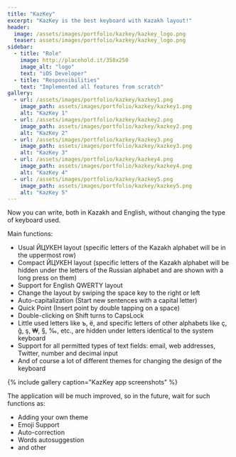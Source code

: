 ```yaml
---
title: "KazKey"
excerpt: "KazKey is the best keyboard with Kazakh layout!"
header:
  image: /assets/images/portfolio/kazkey/kazkey_logo.png
  teaser: assets/images/portfolio/kazkey/kazkey_logo.png
sidebar:
  - title: "Role"
    image: http://placehold.it/350x250
    image_alt: "logo"
    text: "iOS Developer"
  - title: "Responsibilities"
    text: "Implemented all features from scratch"
gallery:
  - url: /assets/images/portfolio/kazkey/kazkey1.png
    image_path: assets/images/portfolio/kazkey/kazkey1.png
    alt: "KazKey 1"
  - url: /assets/images/portfolio/kazkey/kazkey2.png
    image_path: assets/images/portfolio/kazkey/kazkey2.png
    alt: "KazKey 2"
  - url: /assets/images/portfolio/kazkey/kazkey3.png
    image_path: assets/images/portfolio/kazkey/kazkey3.png
    alt: "KazKey 3"
  - url: /assets/images/portfolio/kazkey/kazkey4.png
    image_path: assets/images/portfolio/kazkey/kazkey4.png
    alt: "KazKey 4"
  - url: /assets/images/portfolio/kazkey/kazkey5.png
    image_path: assets/images/portfolio/kazkey/kazkey5.png
    alt: "KazKey 5"
---
```


Now you can write, both in Kazakh and English, without changing the type of keyboard used.

Main functions:
- Usual ЙЦУКЕН layout (specific letters of the Kazakh alphabet will be in the uppermost row)
- Compact ЙЦУКЕН layout (specific letters of the Kazakh alphabet will be hidden under the letters of the Russian alphabet and are shown with a long press on them)
- Support for English QWERTY layout
- Change the layout by swiping the space key to the right or left
- Auto-capitalization (Start new sentences with a capital letter)
- Quick Point (Insert point by double tapping on a space)
- Double-clicking on Shift turns to CapsLock
- Little used letters like ъ, ё, and specific letters of other alphabets like ç, ğ, ş, ₩, §, ‰, etc., are hidden under letters identical to the system keyboard
- Support for all permitted types of text fields: email, web addresses, Twitter, number and decimal input
- And of course a lot of different themes for changing the design of the keyboard

{% include gallery caption="KazKey app screenshots" %}

The application will be much improved, so in the future, wait for such functions as:
- Adding your own theme
- Emoji Support
- Auto-correction
- Words autosuggestion
- and other